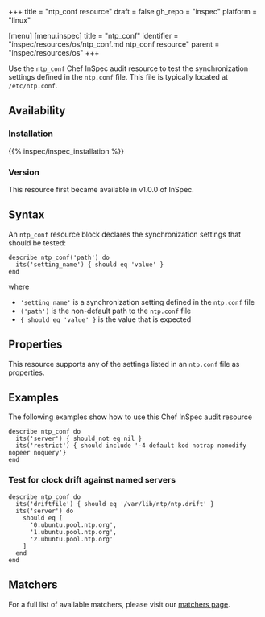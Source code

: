 +++
title = "ntp_conf resource"
draft = false
gh_repo = "inspec"
platform = "linux"

[menu]
  [menu.inspec]
    title = "ntp_conf"
    identifier = "inspec/resources/os/ntp_conf.md ntp_conf resource"
    parent = "inspec/resources/os"
+++

Use the `ntp_conf` Chef InSpec audit resource to test the synchronization settings defined in the `ntp.conf` file. This file is typically located at `/etc/ntp.conf`.

## Availability

### Installation

{{% inspec/inspec_installation %}}

### Version

This resource first became available in v1.0.0 of InSpec.

## Syntax

An `ntp_conf` resource block declares the synchronization settings that should be tested:

    describe ntp_conf('path') do
      its('setting_name') { should eq 'value' }
    end

where

- `'setting_name'` is a synchronization setting defined in the `ntp.conf` file
- `('path')` is the non-default path to the `ntp.conf` file
- `{ should eq 'value' }` is the value that is expected

## Properties

This resource supports any of the settings listed in an `ntp.conf` file as properties.

## Examples

The following examples show how to use this Chef InSpec audit resource

    describe ntp_conf do
      its('server') { should_not eq nil }
      its('restrict') { should include '-4 default kod notrap nomodify nopeer noquery'}
    end

### Test for clock drift against named servers

    describe ntp_conf do
      its('driftfile') { should eq '/var/lib/ntp/ntp.drift' }
      its('server') do
        should eq [
          '0.ubuntu.pool.ntp.org',
          '1.ubuntu.pool.ntp.org',
          '2.ubuntu.pool.ntp.org'
        ]
      end
    end

## Matchers

For a full list of available matchers, please visit our [matchers page](/inspec/matchers/).

